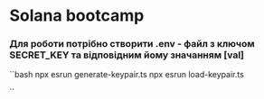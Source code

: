 # Solana bootcamp

### Для роботи потрібно створити .env - файл з ключом SECRET_KEY та відповідним йому значанням [val]

``bash
npx esrun generate-keypair.ts
npx esrun load-keypair.ts

``